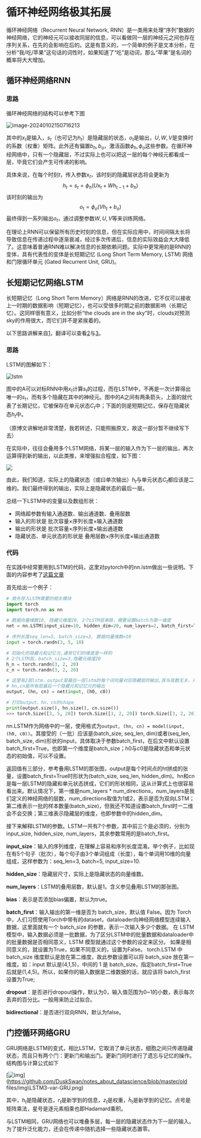 # 循环神经网络极其拓展

循环神经网络（Recurrent Neural Network,  RNN）是一类用来处理“序列”数据的神经网络，它的神经元可以接收同层的信息，可以看做同一层的神经元之间也存在序列关系，在先的会影响在后的。这是有意义的，一个简单的例子是文本分析，在分析“我/吃/苹果”这句话的词性时，如果知道了“吃”是动词，那么“苹果”是名词的概率将大大增加。

## 循环神经网络RNN

### 思路

循环神经网络的结构可以参考下图

![image-20240102150716213](D:\GithubRepos\notes_about_datascience\note\img\image-20240102150716213.png)

其中的$x_t$是输入，$s_t$（也可记为$h_t$）是隐藏层的状态，$o_t$是输出，$U,W,V$是变换时的系数（权重）矩阵。此外还有偏置$b_h,b_o$，激活函数$\phi_h,\phi_o$这些参数。在循环神经网络中，只有一个隐藏层，不过实际上也可以把这一层的每个神经元都看成一层，毕竟它们会产生可传递的影响。

具体来说，在每个时刻$t$，传入参数$x_t$，该时刻的隐藏层状态将会更新为 $$ h_t=s_t=\phi_h(Ux_t+Wh_{t-1}+b_h) $$ 该时刻的输出为 $$ o_t=\phi_o(Vh_t+b_o) $$ 最终得到一系列输出${o_t}$，通过调整参数$W,U,V$等来训练网络。

在理论上RNN可以保留所有历史时刻的信息，但在实际应用中，时间间隔太长将导致信息在传递过程中逐渐衰减，经过多次传递后，信息的实际效益会大大降低了。这意味着普通RNN难以解决信息的长期依赖问题。实际中更常用的是RNN的变体，具有代表性的变体是长短期记忆 (Long Short Term Memory, LSTM) 网络和门限循环单元 (Gated Recurrent Unit, GRU)。

## 长短期记忆网络LSTM

长短期记忆（Long Short Term  Memory）网络是RNN的改进，它不仅可以接收上一时期的数据影响（短期记忆），也可以受很多时期之前的数据影响（长期记忆）。这同样很有意义，比如分析“the clouds are in the sky”时，clouds对预测sky的作用很大，而它们并不是紧挨着的。

以下思路讲解来自[1](https://colah.github.io/posts/2015-08-Understanding-LSTMs/)，翻译可以查看[2](https://zhuanlan.zhihu.com/p/104475016)与[3](https://www.cnblogs.com/xuruilong100/p/8506949.html)。

### 思路

LSTM的图解如下：

![lstm](D:\GithubRepos\notes_about_datascience\note\img\LSTM.png)

图中的A可以对标RNN中用$x_t$计算$s_t$的过程，而在LSTM中，不再是一次计算得出唯一的$s_t$，而有多个隐藏在其中的神经元。图中的A之间有两条箭头，上面的就代表了长期记忆，它被保存在单元状态$C_t$中；下面的则是短期记忆，保存在隐藏状态$h_t$中。

（原博文讲解地非常清楚，我若转述，只能照搬原文，故这一部分暂不继续写下去）

在实际中，往往会叠用多个LSTM网络，将某一层的输入作为下一层的输出，再次运算得到新的输出，以此类推，来增强拟合程度，如下图：

![](D:\GithubRepos\notes_about_datascience\note\img\LSTM2.jpg)

由此，我们知道，实际上的隐藏状态（或曰单次输出）$h_t$与单元状态$C_t$都应该是二维的。我们最终得到的输出，实际上是隐藏状态的最后一层。

总结一下LSTM中的变量以及数组形状：

- 网络超参数有输入通道数、输出通道数、叠用层数
- 输入的形状是 批次容量×序列长度×输入通道数
- 输出的形状是 批次容量×序列长度×输出通道数
- 隐藏状态、单元状态的形状是 叠用层数×序列长度×输出通道数

### 代码

在实践中经常要用到LSTM的代码，这里对pytorch中的nn.lstm做出一些说明。下面的内容参考了[这篇文章](https://lossyou.com/post/pytorch-LSTM)

首先给出一个例子：

```python
# 首先导入LSTM需要的相关模块
import torch
import torch.nn as nn

# 数据向量维数10, 隐藏元维度20, 2个LSTM层串联，需要设置batch为第一维度
net = nn.LSTM(input_size=10, hidden_dim=20, num_layers=2, batch_first=True) 

# 序列长度seq_len=5, batch_size=3, 数据向量维数=10
input = torch.randn(3, 5, 10)

# 初始化的隐藏元和记忆元,通常它们的维度是一样的
# 2个LSTM层，batch_size=3,隐藏元维度20
h_n = torch.randn(3, 2, 20)
c_n = torch.randn(3, 2, 20)

# 这里有2层lstm，output是最后一层lstm的每个词向量对应隐藏层的输出,其与层数无关，只与序列长度相关
# hn,cn是所有层最后一个隐藏元和记忆元的输出
output, (hn, cn) = net(input, (h0, c0))

# 打印output、hn、cn的shape
print(output.size(), hn.size(), cn.size())
>>> torch.Size([3, 5, 20]) torch.Size([3, 2, 20]) torch.Size([3, 2, 20])
```

nn.LSTM作为网络中的一层，使用格式为`output, (hn, cn) = model(input, (h0, c0))`。其接受的（一批）应该是(batch_size, seq_len, dim)或者(seq_len, batch_size, dim)形状的input，具体取决于参数batch_first，在后文中默认设置batch_first=True，也即第一个维度是batch_size；h0与c0是隐藏状态和单元状态的初始值，可以不设置。

返回值有三部分，参考叠用LSTM的那张图，output是每个时间点的ht拼成的张量，设置batch_first=True时形状为(batch_size, seq_len, hidden_dim)。hn和cn是每一层LSTM的隐藏和单元状态拼成，它们的形状相同，这从计算式上也很容易看出来。默认情况下，第一维是num_layers * num_directions，num_layers是我们定义的神经网络的层数，num_directions取值为1或2，表示是否为双向LSTM；第二维表示一批的样本数量(batch_size)，但我还不知道设置batch_first时一二维会不会交换；第三维表示隐藏层的维度，也即参数中的hidden_dim。

接下来解释LSTM的参数。LSTM一共有7个参数，其中前三个是必须的，分别为input_size, hidden_size, num_layers，其余参数常用的是batch_first。

**input_size**：输入的序列维度，在理解上容易和序列长度混淆。举个例子，比如现在有5个句子（批次），每个句子由3个单词组成（长度），每个单词用10维的向量组成，这样参数为：seq_len=3, batch=5, input_size=10.

**hidden_size**：隐藏层尺寸，实际上是隐藏状态的向量维数。

**num_layers**：LSTM的叠用层数，默认是1。含义参见叠用LSTM的那张图。

**bias**：表示是否添加bias偏置，默认为true。

**batch_first**：输入输出的第一维是否为 batch_size，默认值 False。因为 Torch  中，人们习惯使用Torch中带有的dataset，dataloader向神经网络模型连续输入数据，这里面就有一个 batch_size  的参数，表示一次输入多少个数据。 在 LSTM  模型中，输入数据必须是一批数据，为了区分LSTM中的批量数据和dataloader中的批量数据是否相同意义，LSTM  模型就通过这个参数的设定来区分。 如果是相同意义的，就设置为True，如果不同意义的，设置为False。 torch.LSTM 中  batch_size 维度默认是放在第二维度，故此参数设置可以将 batch_size 放在第一维度。如：input  默认是(4,1,5)，中间的 1 是  batch_size，指定batch_first=True后就是(1,4,5)。所以，如果你的输入数据是二维数据的话，就应该将  batch_first 设置为True;

**dropout**：是否进行dropout操作，默认为0，输入值范围为0~1的小数，表示每次丢弃的百分比。一般用来防止过拟合。

**bidirectional**：是否进行双向RNN，默认为false。

## 门控循环网络GRU

GRU网络是LSTM的变式，相比LSTM，它取消了单元状态，细胞之间只传递隐藏状态，而且只有两个门：更新门和输出门。更新门同时进行了遗忘与记忆的操作。结构图与计算公式如下

[![img](https://github.com/DuskSwan/notes_about_datascience/raw/master/old%20files/img%5CLSTM3-var-GRU.png)](https://github.com/DuskSwan/notes_about_datascience/blob/master/old files/img\LSTM3-var-GRU.png)

其中，$h_t$是隐藏状态，$r_t$是新学到的信息，$z_t$是权重，$\tilde h_t$是新学到的记忆。点号是矩阵乘法，星号是逐元素相乘也即Hadamard乘积。

与LSTM相同，GRU网络也可以堆叠多层，每一层的隐藏状态作为下一层的输入。为了提升泛化能力，还会在传递中随机选择一些隐藏状态置零。